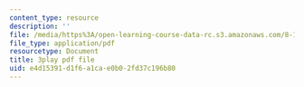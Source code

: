 ```yaml
---
content_type: resource
description: ''
file: /media/https%3A/open-learning-course-data-rc.s3.amazonaws.com/8-13-14-experimental-physics-i-ii-junior-lab-fall-2016-spring-2017/e4d15391d1f6a1cae0b02fd37c196b80_bHTpiafiYsY.pdf
file_type: application/pdf
resourcetype: Document
title: 3play pdf file
uid: e4d15391-d1f6-a1ca-e0b0-2fd37c196b80
---
```

